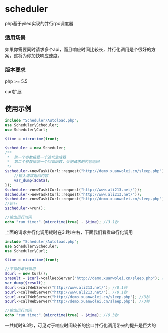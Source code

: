 # scheduler
php基于yiled实现的并行rpc调度器

### 适用场景 ###

如果你需要同时请求多个api，而且响应时间比较长，并行化调用是个很好的方案，这将为你加快响应速度。

### 版本要求 ###

php >= 5.5

curl扩展

## 使用示例 ##

```php
include "Scheduler/Autoload.php";
use Scheduler\Scheduler;
use Scheduler\Curl;

$time = microtime(true);

$scheduler = new Scheduler;
/**
 *	第一个参数接受一个迭代生成器
 *  第二个参数接收一个回调函数，会把请求的内容返回
 */
$scheduler->newTask(Curl::request("http://demo.xuanwolei.cn/sleep.php"), function($data, Scheduler $scheduler){
	//输入请求返回内容
	var_dump($data);
});
$scheduler->newTask(Curl::request("http://www.ali213.net/"));
$scheduler->newTask(Curl::request("http://www.ali213.net/"));
$scheduler->newTask(Curl::request("http://demo.xuanwolei.cn/sleep.php"));
//运行
$scheduler->run();

//输出运行时间
echo "run time:".(microtime(true) - $time); //3.1秒
```
上面的请求并行化调用耗时在3.1秒左右，下面我们看看串行化调用

```php
include "Scheduler/Autoload.php";
use Scheduler\Scheduler;
use Scheduler\Curl;

$time = microtime(true);

//平常的串行调用
$curl = new Curl();
$result = $curl->callWebServer("http://demo.xuanwolei.cn/sleep.php"); //3秒
var_dump($result);
$curl->callWebServer("http://www.ali213.net/"); //0.1秒
$curl->callWebServer("http://www.ali213.net/"); //0.1秒
$curl->callWebServer("http://demo.xuanwolei.cn/sleep.php"); //3秒
$curl->callWebServer("http://demo.xuanwolei.cn/sleep.php"); //3秒

//输出运行时间
echo "run time:".(microtime(true) - $time); //9.3秒
```

一共耗时9.3秒，可见对于响应时间较长的接口并行化调用带来的提升是巨大的



